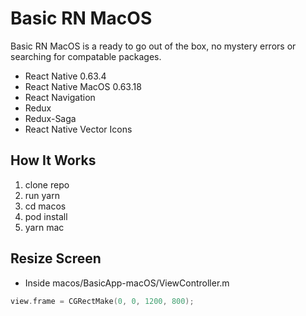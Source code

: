 # Basic RN MacOS

Basic RN MacOS is a ready to go out of the box, no mystery errors or searching for compatable packages.

- React Native 0.63.4
- React Native MacOS 0.63.18
- React Navigation
- Redux
- Redux-Saga
- React Native Vector Icons

## How It Works

1. clone repo
2. run yarn
3. cd macos
4. pod install
5. yarn mac

## Resize Screen

- Inside macos/BasicApp-macOS/ViewController.m

```swift
view.frame = CGRectMake(0, 0, 1200, 800);
```
